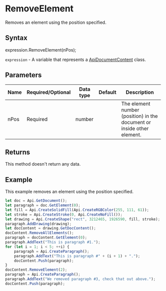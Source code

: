 # RemoveElement

Removes an element using the position specified.

## Syntax

expression.RemoveElement(nPos);

`expression` - A variable that represents a [ApiDocumentContent](../ApiDocumentContent.md) class.

## Parameters

| **Name** | **Required/Optional** | **Data type** | **Default** | **Description** |
| ------------- | ------------- | ------------- | ------------- | ------------- |
| nPos | Required | number |  | The element number (position) in the document or inside other element. |

## Returns

This method doesn't return any data.

## Example

This example removes an element using the position specified.

```javascript
let doc = Api.GetDocument();
let paragraph = doc.GetElement(0);
let fill = Api.CreateSolidFill(Api.CreateRGBColor(255, 111, 61));
let stroke = Api.CreateStroke(0, Api.CreateNoFill());
let drawing = Api.CreateShape("rect", 3212465, 1926590, fill, stroke);
paragraph.AddDrawing(drawing);
let docContent = drawing.GetDocContent();
docContent.RemoveAllElements();
paragraph = docContent.GetElement(0);
paragraph.AddText("This is paragraph #1.");
for (let i = 1; i < 5; ++i) {
	paragraph = Api.CreateParagraph();
	paragraph.AddText("This is paragraph #" + (i + 1) + ".");
	docContent.Push(paragraph);
}
docContent.RemoveElement(2);
paragraph = Api.CreateParagraph();
paragraph.AddText("We removed paragraph #3, check that out above.");
docContent.Push(paragraph);
```
